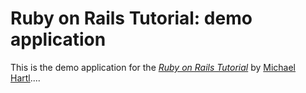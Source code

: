 # Ruby on Rails Tutorial: demo application

This is the demo application for the
[*Ruby on Rails Tutorial*](http://railstutorial.org/)
by [Michael Hartl](http://michaelhartl.com/)....